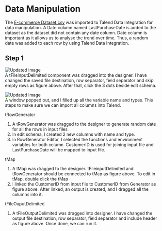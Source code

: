 # Data Manipulation
The [E-commerce Dataset.csv](https://github.com/weilai0807/WQD7005_AA1/blob/main/Dataset/E%20Commerce%20Dataset.csv) was imported to Talend Data Integration for data manipulation. A Date column named LastPurchaseDate is added to the dataset as the dataset did not contain any date column. Date column is important as it allows us to analyse the trend over time. Thus, a random date was added to each row by using Talend Data Integration.

## Step 1
![Updated Image](https://github.com/weilai0807/WQD7005_AA1/blob/main/Talend%20Data%20Integration/tFileInputDelimited_1.png)  
A tFileInputDelimited component was dragged into the designer. I have changed the saved file destination, row separator, field separator and skip empty rows as figure above. After that, click the 3 dots beside edit schema.  

![Updated Image](https://github.com/weilai0807/WQD7005_AA1/blob/main/Talend%20Data%20Integration/tFileInputDelimited_2.png)  
A window popped out, and I filled up all the variable name and types. This steps to make sure we can import all columns into Talend. 

tRowGenerator	 
1. A tRowGenerator was dragged to the designer to generate random date for all the rows in input files. 
2. In edit schema, I created 2 new columns with name and type.
3. In RowGenerator Editor, I selected the functions and environment variables for both column. CustomerID is used for joining input file and LastPurchaseDate will be mapped to input file.

tMap	 
1. A tMap was dragged to the designer. tFileinputDelimited and tRowGenerator should be connected to tMap as figure above. To edit in tMap, double click the tMap
2. I linked the CustomerID from input file to CustomerID from Generator as figure above. After linked, an output is created, and I dragged all the columns into it. 

tFileOuputDelimited	 
1. A tFileOutputDelimited was dragged into designer. I have changed the output file destination, row separator, field separator and include header as figure above. Once done, we can run it.
